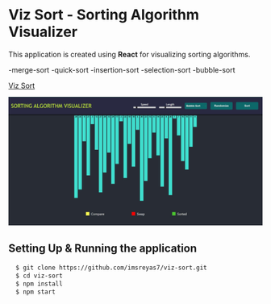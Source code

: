 # Viz Sort - Sorting Algorithm Visualizer

This application is created using <strong>React</strong> for visualizing sorting algorithms.

-merge-sort 
-quick-sort 
-insertion-sort 
-selection-sort 
-bubble-sort

[Viz Sort](https://imsreyas7.github.io/viz-sort/)

![](sv.jpg)

## Setting Up & Running the application

```
  $ git clone https://github.com/imsreyas7/viz-sort.git
  $ cd viz-sort
  $ npm install
  $ npm start
```
